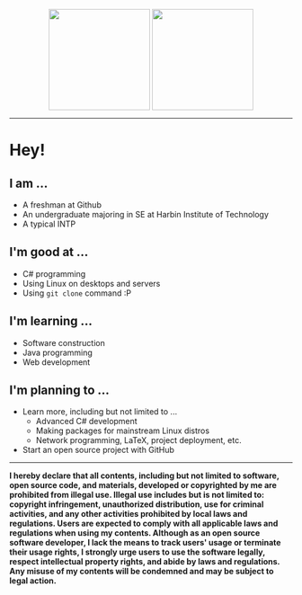 <p align="center">
  <picture align="center" height="180em">
    <source 
      srcset="https://github-readme-stats.vercel.app/api?username=cclvi256&include_all_commits=true&count_private=true&theme=dark"
      media="(prefers-color-scheme: dark), (prefers-color-scheme: no-preference)"
    />
    <source
      srcset="https://github-readme-stats.vercel.app/api?username=cclvi256&include_all_commits=true&count_private=true"
      media="(prefers-color-scheme: light)"
    />
    <img height="180em" align="center" src="https://github-readme-stats.vercel.app/api?username=cclvi256&include_all_commits=true&count_private=true&theme=dark" />
  </picture>
  <picture align="center" height="180em">
    <source 
      srcset="https://github-readme-stats.vercel.app/api/top-langs/?username=cclvi256&layout=compact&theme=dark"
      media="(prefers-color-scheme: dark), (prefers-color-scheme: no-preference)"
    />
    <source
      srcset="https://github-readme-stats.vercel.app/api/top-langs/?username=cclvi256&layout=compact"
      media="(prefers-color-scheme: light)"
    />
    <img height="180em" align="center" src="https://github-readme-stats.vercel.app/api/top-langs/?username=cclvi256&layout=compact&theme=dark" />
  </picture>
</p>

---

# Hey!

## I am ...

- A freshman at Github
- An undergraduate majoring in SE at Harbin Institute of Technology
- A typical INTP

## I'm good at ...

- C# programming
- Using Linux on desktops and servers
- Using `git clone` command :P

## I'm learning ...

- Software construction
- Java programming
- Web development

## I'm planning to ...

- Learn more, including but not limited to ...
  - Advanced C# development
  - Making packages for mainstream Linux distros
  - Network programming, LaTeX, project deployment, etc.
- Start an open source project with GitHub

---

**I hereby declare that all contents, including but not limited to software, open source code, and materials, developed or copyrighted by me are prohibited from illegal use. Illegal use includes but is not limited to: copyright infringement, unauthorized distribution, use for criminal activities, and any other activities prohibited by local laws and regulations. Users are expected to comply with all applicable laws and regulations when using my contents. Although as an open source software developer, I lack the means to track users' usage or terminate their usage rights, I strongly urge users to use the software legally, respect intellectual property rights, and abide by laws and regulations. Any misuse of my contents will be condemned and may be subject to legal action.**
